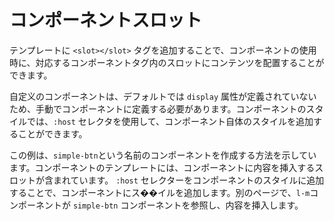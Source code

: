 <template is="exm-article">
<a href="../../publics/examples/simple-btn/demo.html" preview></a>
<a href="../../publics/examples/simple-btn/simple-btn.html" main></a>
</template>

# コンポーネントスロット

テンプレートに `<slot></slot>` タグを追加することで、コンポーネントの使用時に、対応するコンポーネントタグ内のスロットにコンテンツを配置することができます。

自定义のコンポーネントは、デフォルトでは `display` 属性が定義されていないため、手動でコンポーネントに定義する必要があります。コンポーネントのスタイルでは、`:host` セレクタを使用して、コンポーネント自体のスタイルを追加することができます。

この例は、`simple-btn`という名前のコンポーネントを作成する方法を示しています。コンポーネントのテンプレートには、コンポーネントに内容を挿入するスロットが含まれています。 `:host` セレクターをコンポーネントのスタイルに追加することで、コンポーネントにス��イルを追加します。別のページで、`l-m`コンポーネントが `simple-btn` コンポーネントを参照し、内容を挿入します。
